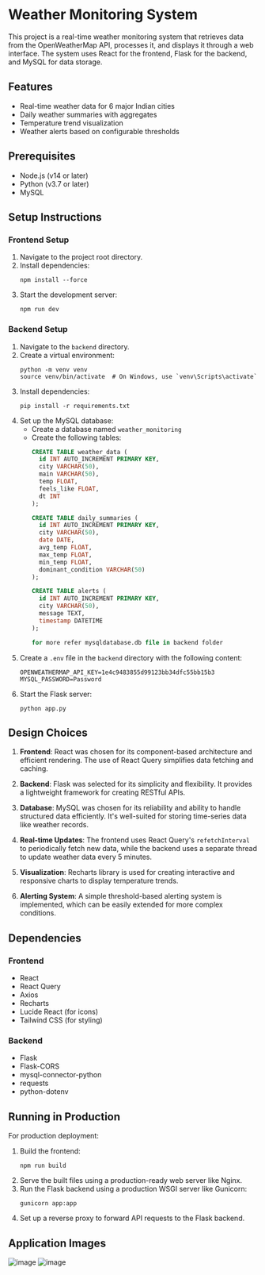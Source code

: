 # Weather Monitoring System

This project is a real-time weather monitoring system that retrieves data from the OpenWeatherMap API, processes it, and displays it through a web interface. The system uses React for the frontend, Flask for the backend, and MySQL for data storage.

## Features

- Real-time weather data for 6 major Indian cities
- Daily weather summaries with aggregates
- Temperature trend visualization
- Weather alerts based on configurable thresholds

## Prerequisites

- Node.js (v14 or later)
- Python (v3.7 or later)
- MySQL

## Setup Instructions

### Frontend Setup

1. Navigate to the project root directory.
2. Install dependencies:
   ```
   npm install --force
   ```
3. Start the development server:
   ```
   npm run dev
   ```

### Backend Setup

1. Navigate to the `backend` directory.
2. Create a virtual environment:
   ```
   python -m venv venv
   source venv/bin/activate  # On Windows, use `venv\Scripts\activate`
   ```
3. Install dependencies:
   ```
   pip install -r requirements.txt
   ```
4. Set up the MySQL database:
   - Create a database named `weather_monitoring`
   - Create the following tables:
     ```sql
     CREATE TABLE weather_data (
       id INT AUTO_INCREMENT PRIMARY KEY,
       city VARCHAR(50),
       main VARCHAR(50),
       temp FLOAT,
       feels_like FLOAT,
       dt INT
     );

     CREATE TABLE daily_summaries (
       id INT AUTO_INCREMENT PRIMARY KEY,
       city VARCHAR(50),
       date DATE,
       avg_temp FLOAT,
       max_temp FLOAT,
       min_temp FLOAT,
       dominant_condition VARCHAR(50)
     );

     CREATE TABLE alerts (
       id INT AUTO_INCREMENT PRIMARY KEY,
       city VARCHAR(50),
       message TEXT,
       timestamp DATETIME
     );

     for more refer mysqldatabase.db file in backend folder
     ```
5. Create a `.env` file in the `backend` directory with the following content:
   ```
   OPENWEATHERMAP_API_KEY=1e4c9483855d99123bb34dfc55bb15b3
   MYSQL_PASSWORD=Password
   ```
6. Start the Flask server:
   ```
   python app.py
   ```

## Design Choices

1. **Frontend**: React was chosen for its component-based architecture and efficient rendering. The use of React Query simplifies data fetching and caching.

2. **Backend**: Flask was selected for its simplicity and flexibility. It provides a lightweight framework for creating RESTful APIs.

3. **Database**: MySQL was chosen for its reliability and ability to handle structured data efficiently. It's well-suited for storing time-series data like weather records.

4. **Real-time Updates**: The frontend uses React Query's `refetchInterval` to periodically fetch new data, while the backend uses a separate thread to update weather data every 5 minutes.

5. **Visualization**: Recharts library is used for creating interactive and responsive charts to display temperature trends.

6. **Alerting System**: A simple threshold-based alerting system is implemented, which can be easily extended for more complex conditions.

## Dependencies

### Frontend
- React
- React Query
- Axios
- Recharts
- Lucide React (for icons)
- Tailwind CSS (for styling)

### Backend
- Flask
- Flask-CORS
- mysql-connector-python
- requests
- python-dotenv

## Running in Production

For production deployment:

1. Build the frontend:
   ```
   npm run build
   ```
2. Serve the built files using a production-ready web server like Nginx.
3. Run the Flask backend using a production WSGI server like Gunicorn:
   ```
   gunicorn app:app
   ```
4. Set up a reverse proxy to forward API requests to the Flask backend.

## Application Images
![image](https://github.com/user-attachments/assets/e50af2af-7516-48bd-9a07-6a5c103f063b)
![image](https://github.com/user-attachments/assets/2a18430d-f0ab-447d-91c9-13f3bb95afb2)




